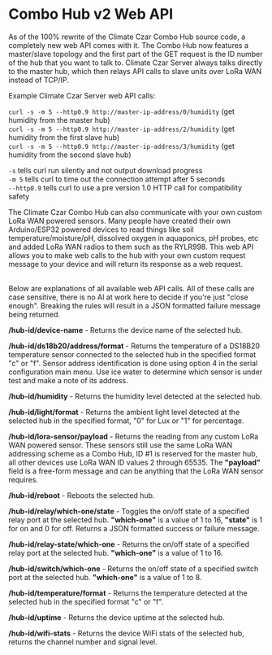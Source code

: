 # Combo Hub v2 Web API

As of the 100% rewrite of the Climate Czar Combo Hub source code, a completely new web API comes with it. The Combo Hub now features a master/slave topology and the first part of the GET request is the ID number of the hub that you want to talk to. Climate Czar Server always talks directly to the master hub, which then relays API calls to slave units over LoRa WAN instead of TCP/IP.

Example Climate Czar Server web API calls:

`curl -s -m 5 --http0.9 http://master-ip-address/0/humidity` (get humidity from the master hub)<br>
`curl -s -m 5 --http0.9 http://master-ip-address/2/humidity` (get humidity from the first slave hub)<br>
`curl -s -m 5 --http0.9 http://master-ip-address/3/humidity` (get humidity from the second slave hub)<br>

`-s` tells curl run silently and not output download progress<br>
`-m 5` tells curl to time out the connection attempt after 5 seconds<br>
`--http0.9` tells curl to use a pre version 1.0 HTTP call for compatibility safety<br>

The Climate Czar Combo Hub can also communicate with your own custom LoRa WAN powered sensors. Many people have created their own Arduino/ESP32 powered devices to read things like soil temperature/moisture/pH, dissolved oxygen in aquaponics, pH probes, etc and added LoRa WAN radios to them such as the RYLR998. This web API allows you to make web calls to the hub with your own custom request message to your device and will return its response as a web request.<br><br>

Below are explanations of all available web API calls. All of these calls are case sensitive, there is no AI at work here to decide if you're just "close enough". Breaking the rules will result in a JSON formatted failure message being returned.

**/hub-id/device-name** - Returns the device name of the selected hub.

**/hub-id/ds18b20/address/format** - Returns the temperature of a DS18B20 temperature sensor connected to the selected hub in the specified format "c" or "f". Sensor address identification is done using option 4 in the serial configuration main menu. Use ice water to determine which sensor is under test and make a note of its address.

**/hub-id/humidity** - Returns the humidity level detected at the selected hub.

**/hub-id/light/format** - Returns the ambient light level detected at the selected hub in the specified format, "0" for Lux or "1" for percentage.

**/hub-id/lora-sensor/payload** - Returns the reading from any custom LoRa WAN powered sensor. These sensors still use the same LoRa WAN addressing scheme as a Combo Hub, ID #1 is reserved for the master hub, all other devices use LoRa WAN ID values 2 through 65535. The **"payload"** field is a free-form message and can be anything that the LoRa WAN sensor requires.

**/hub-id/reboot** - Reboots the selected hub.

**/hub-id/relay/which-one/state** - Toggles the on/off state of a specified relay port at the selected hub. **"which-one"** is a value of 1 to 16, **"state"** is 1 for on and 0 for off. Returns a JSON formatted success or failure message.

**/hub-id/relay-state/which-one** - Returns the on/off state of a specified relay port at the selected hub. **"which-one"** is a value of 1 to 16.

**/hub-id/switch/which-one** - Returns the on/off state of a specified switch port at the selected hub. **"which-one"** is a value of 1 to 8.

**/hub-id/temperature/format** - Returns the temperature detected at the selected hub in the specified format "c" or "f".

**/hub-id/uptime** - Returns the device uptime at the selected hub.

**/hub-id/wifi-stats** - Returns the device WiFi stats of the selected hub, returns the channel number and signal level.
